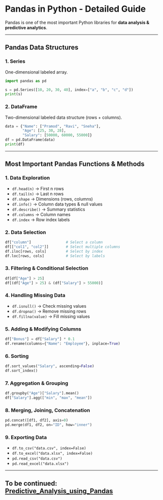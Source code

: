 # Pandas in Python - Detailed Guide

Pandas is one of the most important Python libraries for **data analysis
& predictive analytics**.

------------------------------------------------------------------------

## Pandas Data Structures

### 1. Series

One-dimensional labeled array.

``` python
import pandas as pd

s = pd.Series([10, 20, 30, 40], index=["a", "b", "c", "d"])
print(s)
```

### 2. DataFrame

Two-dimensional labeled data structure (rows + columns).

``` python
data = {"Name": ["Pramod", "Ravi", "Sneha"],
        "Age": [25, 30, 28],
        "Salary": [50000, 60000, 55000]}
df = pd.DataFrame(data)
print(df)
```

------------------------------------------------------------------------

## Most Important Pandas Functions & Methods

### 1. Data Exploration

-   `df.head(n)` → First n rows
-   `df.tail(n)` → Last n rows
-   `df.shape` → Dimensions (rows, columns)
-   `df.info()` → Column data types & null values
-   `df.describe()` → Summary statistics
-   `df.columns` → Column names
-   `df.index` → Row index labels

### 2. Data Selection

``` python
df["column"]                # Select a column
df[["col1", "col2"]]        # Select multiple columns
df.iloc[rows, cols]         # Select by index
df.loc[rows, cols]          # Select by labels
```

### 3. Filtering & Conditional Selection

``` python
df[df["Age"] > 25]
df[(df["Age"] > 25) & (df["Salary"] > 55000)]
```

### 4. Handling Missing Data

-   `df.isnull()` → Check missing values
-   `df.dropna()` → Remove missing rows
-   `df.fillna(value)` → Fill missing values

### 5. Adding & Modifying Columns

``` python
df["Bonus"] = df["Salary"] * 0.1
df.rename(columns={"Name": "Employee"}, inplace=True)
```

### 6. Sorting

``` python
df.sort_values("Salary", ascending=False)
df.sort_index()
```

### 7. Aggregation & Grouping

``` python
df.groupby("Age")["Salary"].mean()
df["Salary"].agg(["min", "max", "mean"])
```

### 8. Merging, Joining, Concatenation

``` python
pd.concat([df1, df2], axis=0)
pd.merge(df1, df2, on="ID", how="inner")
```

### 9. Exporting Data

-   `df.to_csv("data.csv", index=False)`
-   `df.to_excel("data.xlsx", index=False)`
-   `pd.read_csv("data.csv")`
-   `pd.read_excel("data.xlsx")`

------------------------------------------------------------------------

## To be continued: [Predictive_Analysis_using_Pandas](Predictive_Analysis_using_Pandas.md)